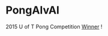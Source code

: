 # PongAIvAI
2015 U of T Pong Competition [Winner](http://www.cs.toronto.edu/~guerzhoy/pong2015/) !


